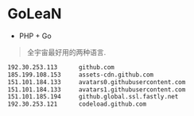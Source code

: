 # GoLeaN

- PHP + Go

> 全宇宙最好用的两种语言.


```html
192.30.253.113      github.com
185.199.108.153     assets-cdn.github.com
151.101.184.133     avatars0.githubusercontent.com
151.101.184.133     avatars1.githubusercontent.com
151.101.185.194     github.global.ssl.fastly.net
192.30.253.121      codeload.github.com
```
